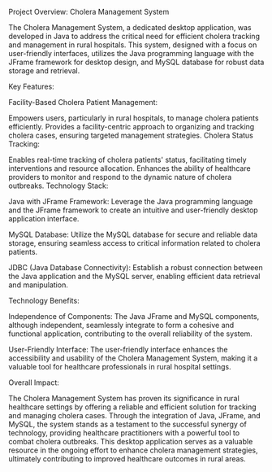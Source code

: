 Project Overview: Cholera Management System

The Cholera Management System, a dedicated desktop application, was developed in Java to address the critical need for efficient cholera tracking and management in rural hospitals. This system, designed with a focus on user-friendly interfaces, utilizes the Java programming language with the JFrame framework for desktop design, and MySQL database for robust data storage and retrieval.

Key Features:

Facility-Based Cholera Patient Management:

Empowers users, particularly in rural hospitals, to manage cholera patients efficiently.
Provides a facility-centric approach to organizing and tracking cholera cases, ensuring targeted management strategies.
Cholera Status Tracking:

Enables real-time tracking of cholera patients' status, facilitating timely interventions and resource allocation.
Enhances the ability of healthcare providers to monitor and respond to the dynamic nature of cholera outbreaks.
Technology Stack:

Java with JFrame Framework: Leverage the Java programming language and the JFrame framework to create an intuitive and user-friendly desktop application interface.

MySQL Database: Utilize the MySQL database for secure and reliable data storage, ensuring seamless access to critical information related to cholera patients.

JDBC (Java Database Connectivity): Establish a robust connection between the Java application and the MySQL server, enabling efficient data retrieval and manipulation.

Technology Benefits:

Independence of Components: The Java JFrame and MySQL components, although independent, seamlessly integrate to form a cohesive and functional application, contributing to the overall reliability of the system.

User-Friendly Interface: The user-friendly interface enhances the accessibility and usability of the Cholera Management System, making it a valuable tool for healthcare professionals in rural hospital settings.

Overall Impact:

The Cholera Management System has proven its significance in rural healthcare settings by offering a reliable and efficient solution for tracking and managing cholera cases. Through the integration of Java, JFrame, and MySQL, the system stands as a testament to the successful synergy of technology, providing healthcare practitioners with a powerful tool to combat cholera outbreaks. This desktop application serves as a valuable resource in the ongoing effort to enhance cholera management strategies, ultimately contributing to improved healthcare outcomes in rural areas.





